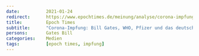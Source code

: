 ```yaml
---
date:          2021-01-24
redirect:      https://www.epochtimes.de/meinung/analyse/corona-impfung-bill-gates-who-pfizer-und-das-deutsche-unternehmen-biontech-a3431614.html
title:         Epoch Times
subtitle:      "Corona-Impfung: Bill Gates, WHO, Pfizer und das deutsche Unternehmen BioNtech"
persons:       Gates Bill
categories:    Medien
tags:          [epoch times, impfung]
---
```

